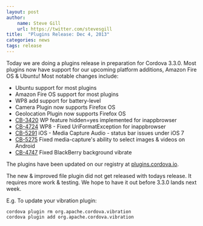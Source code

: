 ```yaml
---
layout: post
author:
    name: Steve Gill
    url: https://twitter.com/stevesgill
title:  "Plugins Release: Dec 4, 2013"
categories: news
tags: release
---
```

Today we are doing a plugins release in preparation for Cordova 3.3.0. Most plugins now have support for our upcoming platform additions, Amazon Fire OS & Ubuntu! Most notable changes include:

* Ubuntu support for most plugins
* Amazon Fire OS support for most plugins
* WP8 add support for battery-level
* Camera Plugin now supports Firefox OS
* Geolocation Plugin now supports Firefox OS
* [CB-3420](https://issues.apache.org/jira/browse/CB-3420) WP feature hidden=yes implemented for inappbrowser
* [CB-4724](https://issues.apache.org/jira/browse/CB-4724) WP8 - Fixed UriFormatException for inappbrowser 
* [CB-5291](https://issues.apache.org/jira/browse/CB-5291) iOS - Media Capture Audio - status bar issues under iOS 7
* [CB-5275](https://issues.apache.org/jira/browse/CB-5275) Fixed media-capture's ability to select images & videos on Android
* [CB-4747](https://issues.apache.org/jira/browse/CB-4747) Fixed BlackBerry background vibrate

The plugins have been updated on our registry at [plugins.cordova.io](http://plugins.cordova.io/).

The new & improved file plugin did not get released with todays release. It requires more work & testing. We hope to have it out before 3.3.0 lands next week.  
<!--more-->

E.g. To update your vibration plugin:

    cordova plugin rm org.apache.cordova.vibration
    cordova plugin add org.apache.cordova.vibration

